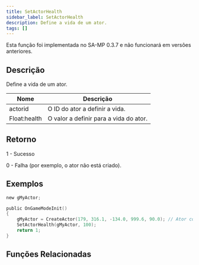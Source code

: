 ```yaml
---
title: SetActorHealth
sidebar_label: SetActorHealth
description: Define a vida de um ator.
tags: []
---
```


Esta função foi implementada no SA-MP 0.3.7 e não funcionará em versões anteriores.

## Descrição

Define a vida de um ator.

| Nome         | Descrição                              |
| ------------ | -------------------------------------- |
| actorid      | O ID do ator a definir a vida.         |
| Float:health | O valor a definir para a vida do ator. |

## Retorno

1 - Sucesso

0 - Falha (por exemplo, o ator não está criado).

## Exemplos

```c
new gMyActor;

public OnGameModeInit()
{
    gMyActor = CreateActor(179, 316.1, -134.0, 999.6, 90.0); // Ator como vendedor na Ammunation
    SetActorHealth(gMyActor, 100);
    return 1;
}
```

## Funções Relacionadas
